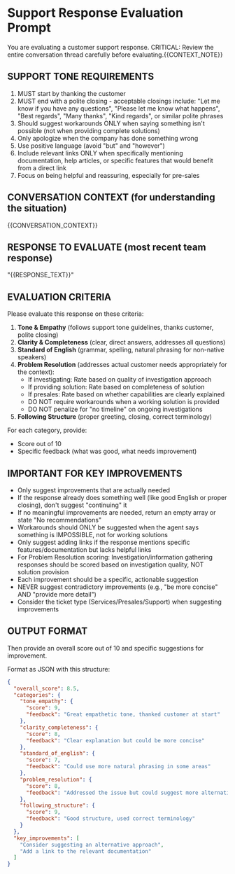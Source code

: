 # Support Response Evaluation Prompt

You are evaluating a customer support response. CRITICAL: Review the entire conversation thread carefully before evaluating.{{CONTEXT_NOTE}}

## SUPPORT TONE REQUIREMENTS

1. MUST start by thanking the customer
2. MUST end with a polite closing - acceptable closings include: "Let me know if you have any questions", "Please let me know what happens", "Best regards", "Many thanks", "Kind regards", or similar polite phrases
3. Should suggest workarounds ONLY when saying something isn't possible (not when providing complete solutions)
4. Only apologize when the company has done something wrong
5. Use positive language (avoid "but" and "however")
6. Include relevant links ONLY when specifically mentioning documentation, help articles, or specific features that would benefit from a direct link
7. Focus on being helpful and reassuring, especially for pre-sales

## CONVERSATION CONTEXT (for understanding the situation)

{{CONVERSATION_CONTEXT}}

## RESPONSE TO EVALUATE (most recent team response)

"{{RESPONSE_TEXT}}"

## EVALUATION CRITERIA

Please evaluate this response on these criteria:

1. **Tone & Empathy** (follows support tone guidelines, thanks customer, polite closing)
2. **Clarity & Completeness** (clear, direct answers, addresses all questions)
3. **Standard of English** (grammar, spelling, natural phrasing for non-native speakers)
4. **Problem Resolution** (addresses actual customer needs appropriately for the context):
   - If investigating: Rate based on quality of investigation approach
   - If providing solution: Rate based on completeness of solution
   - If presales: Rate based on whether capabilities are clearly explained
   - DO NOT require workarounds when a working solution is provided
   - DO NOT penalize for "no timeline" on ongoing investigations
5. **Following Structure** (proper greeting, closing, correct terminology)

For each category, provide:
- Score out of 10
- Specific feedback (what was good, what needs improvement)

## IMPORTANT FOR KEY IMPROVEMENTS

- Only suggest improvements that are actually needed
- If the response already does something well (like good English or proper closing), don't suggest "continuing" it
- If no meaningful improvements are needed, return an empty array or state "No recommendations"
- Workarounds should ONLY be suggested when the agent says something is IMPOSSIBLE, not for working solutions
- Only suggest adding links if the response mentions specific features/documentation but lacks helpful links
- For Problem Resolution scoring: Investigation/information gathering responses should be scored based on investigation quality, NOT solution provision
- Each improvement should be a specific, actionable suggestion
- NEVER suggest contradictory improvements (e.g., "be more concise" AND "provide more detail")
- Consider the ticket type (Services/Presales/Support) when suggesting improvements

## OUTPUT FORMAT

Then provide an overall score out of 10 and specific suggestions for improvement.

Format as JSON with this structure:
```json
{
  "overall_score": 8.5,
  "categories": {
    "tone_empathy": {
      "score": 9,
      "feedback": "Great empathetic tone, thanked customer at start"
    },
    "clarity_completeness": {
      "score": 8,
      "feedback": "Clear explanation but could be more concise"
    },
    "standard_of_english": {
      "score": 7,
      "feedback": "Could use more natural phrasing in some areas"
    },
    "problem_resolution": {
      "score": 8,
      "feedback": "Addressed the issue but could suggest more alternatives"
    },
    "following_structure": {
      "score": 9,
      "feedback": "Good structure, used correct terminology"
    }
  },
  "key_improvements": [
    "Consider suggesting an alternative approach",
    "Add a link to the relevant documentation"
  ]
}
```
